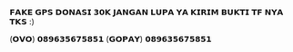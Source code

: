 𝗙𝗔𝗞𝗘 𝗚𝗣𝗦 𝗗𝗢𝗡𝗔𝗦𝗜 𝟯𝟬𝗞 
𝗝𝗔𝗡𝗚𝗔𝗡 𝗟𝗨𝗣𝗔 𝗬𝗔 𝗞𝗜𝗥𝗜𝗠 𝗕𝗨𝗞𝗧𝗜 𝗧𝗙 𝗡𝗬𝗔 𝗧𝗞𝗦 :)

(𝗢𝗩𝗢) 𝟬𝟴𝟵𝟲𝟯𝟱𝟲𝟳𝟱𝟴𝟱𝟭
(𝗚𝗢𝗣𝗔𝗬) 𝟬𝟴𝟵𝟲𝟯𝟱𝟲𝟳𝟱𝟴𝟱𝟭
